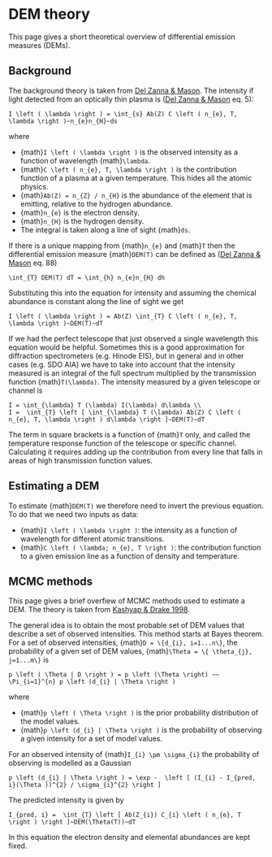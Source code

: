 # DEM theory

This page gives a short theoretical overview of differential emission measures (DEMs).

## Background
The background theory is taken from [Del Zanna & Mason].
The intensity if light detected from an optically thin plasma is ([Del Zanna & Mason] eq. 5):

```{math}
I \left ( \lambda \right ) = \int_{s} Ab(Z) C \left ( n_{e}, T, \lambda \right )~n_{e}n_{H}~ds
```
where

- {math}`I \left ( \lambda \right )` is the observed intensity as a function of wavelength {math}`\lambda`.
- {math}`C \left ( n_{e}, T, \lambda \right )` is the contribution function of a plasma at a given temperature. This hides all the atomic physics.
- {math}`Ab(Z) = n_{Z} / n_{H}` is the abundance of the element that is emitting, relative to the hydrogen abundance.
- {math}`n_{e}` is the electron density.
- {math}`n_{H}` is the hydrogen density.
- The integral is taken along a line of sight {math}`ds`.

If there is a unique mapping from {math}`n_{e}` and {math}`T` then the differential emission measure {math}`DEM(T)` can be defined as ([Del Zanna & Mason] eq. 88)
```{math}
\int_{T} DEM(T) dT = \int_{h} n_{e}n_{H} dh
```

Substituting this into the equation for intensity and assuming the chemical abundance is constant along the line of sight we get
```{math}
I \left ( \lambda \right ) = Ab(Z) \int_{T} C \left ( n_{e}, T, \lambda \right )~DEM(T)~dT
```

If we had the perfect telescope that just observed a single wavelength this equation would be helpful.
Sometimes this is a good approximation for diffraction spectrometers (e.g. Hinode EIS), but in general and in other cases (e.g. SDO AIA) we have to take into account that the intensity measured is an integral of the full spectrum multiplied by the transmission function {math}`T(\lambda)`.
The intensity measured by a given telescope or channel is

```{math}
I = \int_{\lambda} T (\lambda) I(\lambda) d\lambda \\
I =  \int_{T} \left [ \int_{\lambda} T (\lambda) Ab(Z) C \left ( n_{e}, T, \lambda \right ) d\lambda \right ]~DEM(T)~dT
```
The term in square brackets is a function of {math}`T` only, and called the temperature response function of the telescope or specific channel.
Calculating it requires adding up the contribution from every line that falls in areas of high transmission function values.

[Del Zanna & Mason]: https://link.springer.com/article/10.1007/s41116-018-0015-3

## Estimating a DEM
To estimate {math}`DEM(T)` we therefore need to invert the previous equation.
To do that we need two inputs as data:
- {math}`I \left ( \lambda \right )`: the intensity as a function of wavelength for different atomic transitions.
- {math}`C \left ( \lambda; n_{e}, T \right )`: the contribution function to a given emission line as a function of density and temperature.


## MCMC methods

This page gives a brief overfiew of MCMC methods used to estimate a DEM.
The theory is taken from [Kashyap & Drake 1998](https://iopscience.iop.org/article/10.1086/305964/pdf).

The general idea is to obtain the most probable set of DEM values that describe a set of observed intensities.
This method starts at Bayes theorem.
For a set of observed intensities, {math}`D = \{d_{i}, i=1...n\}`, the probability of a given set of DEM values, {math}`\Theta = \{ \theta_{j}, j=1...m\}` is

```{math}
p \left ( \Theta | D \right ) = p \left (\Theta \right) ~~ \Pi_{i=1}^{n} p \left (d_{i} | \Theta \right )
```
where
- {math}`p \left ( \Theta \right )` is the prior probability distribution of the model values.
- {math}`p \left (d_{i} | \Theta \right )` is the probability of observing a given intensity for a set of model values.

For an observed intensity of {math}`I_{i} \pm \sigma_{i}` the probability of observing is modelled as a Gaussian

```{math}
p \left (d_{i} | \Theta \right ) = \exp -  \left [ (I_{i} - I_{pred, i}(\Theta ))^{2} / \sigma_{i}^{2} \right ]
```

The predicted intensity is given by
```{math}
I_{pred, i} =  \int_{T} \left [ Ab(Z_{i}) C_{i} \left ( n_{e}, T \right ) \right ]~DEM(\Theta(T))~dT
```

In this equation the electron density and elemental abundances are kept fixed.
